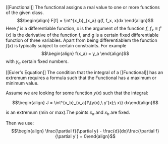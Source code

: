 [[Functional]]
The functional assigns a real value to one or more functions of the given class. 
$$\begin{align}
F[f] = \int^{x_b}_{x_a} g(f, f_x, x)dx
\end{align}$$
Here $f$ is a differentiable function, $x$ is the argument of the function $f$, $f_x \equiv f'(x)$ is the derivative of the function f, and g is a certain fixed differentiable function of three variables.
Apart from being differentiablem the function $f(x)$ is typically subject to certain constraints. For example 
$$\begin{align}
f(x_a) = y_a
\end{align}$$
with $y_a$ certain fixed numbers. 

[[Euler's Equation]]
The condition that the integral of a [[Functional]] has an extremum requires a formula such that the Functional has a maximum or minimum value.

Assume we are looking for some function $y(x)$ such that the integral:

$$\begin{align} J = \int^{x_b}_{x_a}f\{y(x),\ y'(x);\ x\} dx\end{align}$$

is an extremum (min or max).The points $x_a$ and $x_b$ are fixed.

Then we use: 
$$\begin{align} \frac{\partial f}{\partial y} - \frac{d}{dx}\frac{\partial f}{\partial y'} = 0\end{align}$$

